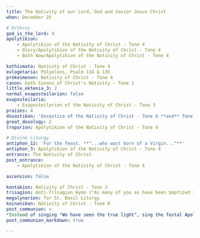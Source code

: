 ```yaml
---
title: The Nativity of our Lord, God and Savior Jesus Christ
when: December 25

# Orthros
god_is_the_lord: 4
apolytikion:
    - Apolytikion of the Nativity of Christ - Tone 4
    - Glory/Apolytikion of the Nativity of Christ - Tone 4
    - Both Now/Apolytikion of the Nativity of Christ - Tone 4

kathismata: Nativity of Christ - Tone 4
evlogetaria: Polyeleos, Psalm 134 & 135
prokeimenon: Nativity of Christ - Tone 4
canon: both Canons of Christ's Nativity - Tone 1
little_ektenia_3: 2
normal_exaposteilarion: false
exaposteilaria:
    - Exaposteilarion of the Nativity of Christ - Tone 3
praises: 4
doxastikon: 'Doxastica of the Nativity of Christ - Tone 6 **and** Tone 2'
great_doxology: 2
troparion: Apolytikion of the Nativity of Christ - Tone 4

# Divine Liturgy
antiphon_12: 'For the feast. **"...who wast born of a Virgin..."**'
antiphon_3: Apolytikion of the Nativity of Christ - Tone 4
entrance: The Nativity of Christ
post_entrance:
    - Apolytikion of the Nativity of Christ - Tone 4

ascension: false

kontakion: Nativity of Christ - Tone 3
trisagion: Anti-Trisagion Hymn ("As many of you as have been baptized into Christ...")
megalynarion: for St. Basil Liturgy
koinonikon: Nativity of Christ - Tone 8
post_communion: >
*Instead of singing "We have seen the true light", sing the festal Apolytikion: "Thy Nativity O Christ"*
post_communion_markdown: true

---
```



